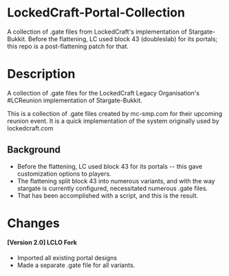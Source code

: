 # LockedCraft-Portal-Collection
A collection of .gate files from LockedCraft's implementation of Stargate-Bukkit.
Before the flattening, LC used block 43 (doubleslab) for its portals; this repo is a post-flattening patch for that.

# Description
A collection of .gate files for the LockedCraft Legacy Organisation's #LCReunion implementation of Stargate-Bukkit.

This is a collection of .gate files created by mc-smp.com for their upcoming reunion event. 
It is a quick implementation of the system originally used by lockedcraft.com

## Background
- Before the flattening, LC used block 43 for its portals -- this gave customization options to players.
- The flattening split block 43 into numerous variants, and with the way stargate is currently configured, necessitated numerous .gate files.
- That has been accomplished with a script, and this is the result.

# Changes
#### [Version 2.0] LCLO Fork
- Imported all existing portal designs
- Made a separate .gate file for all variants.

